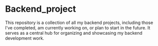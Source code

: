 # Backend_project
This repository is a collection of all my backend projects, including those I've completed, am currently working on, or plan to start in the future. It serves as a central hub for organizing and showcasing my backend development work.

